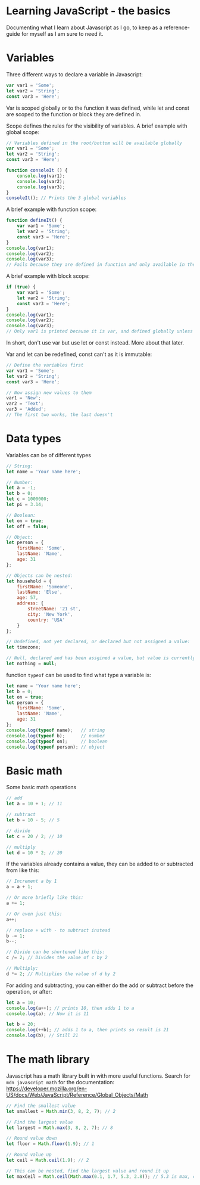 # Learning JavaScript - the basics
Documenting what I learn about Javascript as I go, to keep as a reference-guide for myself as I am sure to need it.

# Variables
Three different ways to declare a variable in Javascript:
```javascript
var var1 = 'Some';
let var2 = 'String';
const var3 = 'Here';
```
Var is scoped globally or to the function it was defined, while let and const are scoped to the function or block they are defined in.

Scope defines the rules for the visibility of variables. A brief example with global scope:
```javascript
// Variables defined in the root/bottom will be available globally
var var1 = 'Some';
let var2 = 'String';
const var3 = 'Here';

function consoleIt () {
    console.log(var1);
    console.log(var2);
    console.log(var3);
}
consoleIt(); // Prints the 3 global variables
```
A brief example with function scope:
```javascript
function defineIt() {
    var var1 = 'Some';
    let var2 = 'String';
    const var3 = 'Here';
}
console.log(var1);
console.log(var2);
console.log(var3);
// Fails because they are defined in function and only available in the function, not globally
```

A brief example with block scope:
```javascript
if (true) {
    var var1 = 'Some';
    let var2 = 'String';
    const var3 = 'Here';
}
console.log(var1);
console.log(var2);
console.log(var3);
// Only var1 is printed because it is var, and defined globally unless inside a function.
```
In short, don't use var but use let or const instead. More about that later.

Var and let can be redefined, const can't as it is immutable:
```javascript
// Define the variables first
var var1 = 'Some';
let var2 = 'String';
const var3 = 'Here';

// Now assign new values to them
var1 = 'New';
var2 = 'Text';
var3 = 'Added';
// The first two works, the last doesn't
```

# Data types
Variables can be of different types

```javascript
// String:
let name = 'Your name here';

// Number:
let a = -1;
let b = 0;
let c = 1000000;
let pi = 3.14;

// Boolean:
let on = true;
let off = false;

// Object:
let person = {
    firstName: 'Some',
    lastName: 'Name',
    age: 31
};

// Objects can be nested:
let household = {
    firstName: 'Someone',
    lastName: 'Else',
    age: 57,
    address: {
        streetName: '21 st',
        city: 'New York',
        country: 'USA'
    }
};

// Undefined, not yet declared, or declared but not assigned a value:
let timezone;

// Null, declared and has been assgined a value, but value is currently empty
let nothing = null;
```

function ```typeof``` can be used to find what type a variable is:
```javascript
let name = 'Your name here';
let b = 0;
let on = true;
let person = {
    firstName: 'Some',
    lastName: 'Name',
    age: 31
};
console.log(typeof name);   // string
console.log(typeof b);      // number
console.log(typeof on);     // boolean
console.log(typeof person); // object
```

# Basic math
Some basic math operations
```javascript
// add
let a = 10 + 1; // 11

// subtract
let b = 10 - 5; // 5

// divide
let c = 20 / 2; // 10

// multiply
let d = 10 * 2; // 20
```
If the variables already contains a value, they can be added to or subtracted from like this:
```javascript
// Increment a by 1
a = a + 1;

// Or more briefly like this:
a += 1;

// Or even just this:
a++;

// replace + with - to subtract instead
b -= 1;
b--;

// Divide can be shortened like this:
c /= 2; // Divides the value of c by 2

// Multiply:
d *= 2; // Multiplies the value of d by 2
```

For adding and subtracting, you can either do the add or subtract before the operation, or after:
```javascript
let a = 10;
console.log(a++); // prints 10, then adds 1 to a
console.log(a); // Now it is 11

let b = 20;
console.log(++b); // adds 1 to a, then prints so result is 21
console.log(b); // Still 21
```
# The math library
Javascript has a math library built in with more useful functions. Search for ```mdn javascript math``` for the documentation: https://developer.mozilla.org/en-US/docs/Web/JavaScript/Reference/Global_Objects/Math

```javascript
// Find the smallest value
let smallest = Math.min(3, 8, 2, 7); // 2

// Find the largest value
let largest = Math.max(3, 8, 2, 7); // 8

// Round value down
let floor = Math.floor(1.9); // 1

// Round value up
let ceil = Math.ceil(1.9); // 2

// This can be nested, find the largest value and round it up
let maxCeil = Math.ceil(Math.max(0.1, 1.7, 5.3, 2.8)); // 5.3 is max, ceil rounds it up to 6
```